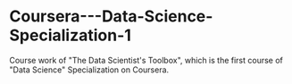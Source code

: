 Coursera---Data-Science-Specialization-1
========================================

Course work of "The Data Scientist's Toolbox", which is the first course of "Data Science" Specialization on Coursera. 
